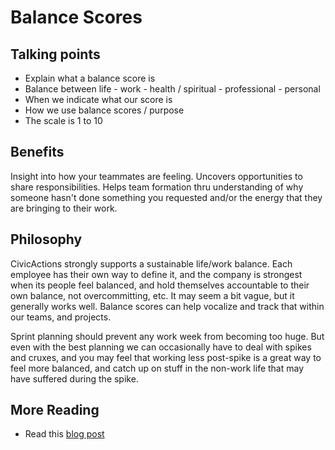 # Balance Scores

## Talking points

* Explain what a balance score is
* Balance between life - work - health / spiritual - professional - personal
* When we indicate what our score is
* How we use balance scores / purpose
* The scale is 1 to 10

## Benefits

Insight into how your teammates are feeling. Uncovers opportunities to share responsibilities. Helps team formation thru understanding of why someone hasn't done something you requested and/or the energy that they are bringing to their work.

## Philosophy

CivicActions strongly supports a sustainable life/work balance. Each employee has their own way to define it, and the company is strongest when its people feel balanced, and hold themselves accountable to their own balance, not overcommitting, etc. It may seem a bit vague, but it generally works well. Balance scores can help vocalize and track that within our teams, and projects.

Sprint planning should prevent any work week from becoming too huge. But even with the best planning we can occasionally have to deal with spikes and cruxes, and you may feel that working less post-spike is a great way to feel more balanced, and catch up on stuff in the non-work life that may have suffered during the spike.

## More Reading

* Read this [blog post](http://www.civicactions.com/blog/2014/may/20/how-to-use-balance-scores-to-improve-velocity-in-scrum)
